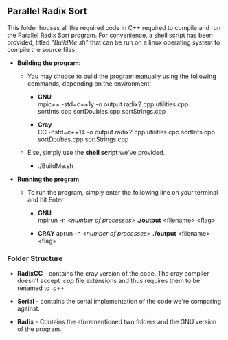 ## Parallel Radix Sort

This folder houses all the required code in C++ required to compile and run the
Parallel Radix Sort program. For convenience, a shell script has been provided,
titled "*BuildMe.sh*" that can be run on a linux operating system to compile the
source files.

* **Building the program:**
  * You may choose to build the program manually using the following commands,
  depending on the environment.

    * **GNU**   
    mpic++ -std=c++1y -o output radix2.cpp utilities.cpp sortInts.cpp sortDoubles.cpp
    sortStrings.cpp

    * **Cray**  
    CC -hstd=c++14 -o output radix2.cpp utilities.cpp sortInts.cpp sortDoubes.cpp
    sortStrings.cpp

  * Else, simply use the **shell script** we've provided.
    * ./BuildMe.sh  

* **Running the program**
  * To run the program, simply enter the following line on your terminal and hit Enter

    * **GNU**  
    mpirun -n <_number of processes_\> **./output** <filename\> <flag\>

    * **CRAY**
    aprun -n <_number of processes_\> **./output** <filename\> <flag\>


### Folder Structure

* **RadixCC** - contains the cray version of the code. The cray compiler doesn't accept
_.cpp_ file extensions and thus requires them to be renamed to _.c++_  

* **Serial** - contains the serial implementation of the code we're comparing against.

* **Radix** - Contains the aforementioned two folders and the GNU version of the program.
